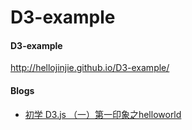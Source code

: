 D3-example
==========

#### D3-example

http://hellojinjie.github.io/D3-example/


#### Blogs
* [初学 D3.js （一）第一印象之helloworld](http://hellojinjie.com/2013/12/24/%E5%88%9D%E5%AD%A6-d3-js-%E7%AC%AC%E4%B8%80%E5%8D%B0%E8%B1%A1-helloworld/)
